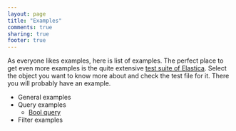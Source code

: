 ```yaml
---
layout: page
title: "Examples"
comments: true
sharing: true
footer: true
---
```

As everyone likes examples, here is list of examples. The perfect place to get even more examples is the quite extensive [test suite of Elastica](https://github.com/ruflin/Elastica/tree/master/test/lib/Elastica/Test). Select the object you want to know more about and check the test file for it. There you will probably have an example.

* General examples
* Query examples
  * [Bool query](/example/bool/query.html)
* Filter examples